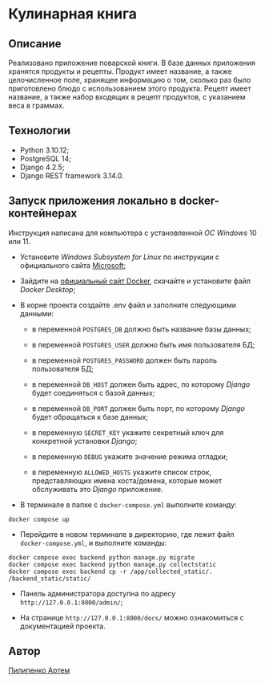 # Кулинарная книга

## Описание

Реализовано приложение поварской книги. В базе данных приложения хранятся
продукты и рецепты. Продукт имеет название, а также целочисленное поле,
хранящее информацию о том, сколько раз было приготовлено блюдо с
использованием этого продукта. Рецепт имеет название, а также набор входящих
в рецепт продуктов, с указанием веса в граммах.

## Технологии

- Python 3.10.12;
- PostgreSQL 14;
- Django 4.2.5;
- Django REST framework 3.14.0.

## Запуск приложения локально в docker-контейнерах

Инструкция написана для компьютера с установленной _ОС Windows_ 10 или 11.

- Установите _Windows Subsystem for Linux_ по инструкции с официального сайта
[Microsoft](https://learn.microsoft.com/ru-ru/windows/wsl/install);

- Зайдите на
[официальный сайт Docker](https://www.docker.com/products/docker-desktop/),
скачайте и установите файл _Docker Desktop_;

- В корне проекта создайте .env файл и заполните следующими данными:

  - в переменной `POSTGRES_DB` должно быть название базы данных;

  - в переменной `POSTGRES_USER` должно быть имя пользователя БД;

  - в переменной `POSTGRES_PASSWORD` должен быть пароль пользователя БД;

  - в переменной `DB_HOST` должен быть адрес, по которому _Django_ будет
  соединяться с базой данных;

  - в переменной `DB_PORT` должен быть порт, по которому _Django_ будет
  обращаться к базе данных;

  - в переменную `SECRET_KEY` укажите секретный ключ для конкретной установки
  _Django_;

  - в переменную `DEBUG` укажите значение режима отладки;

  - в переменную `ALLOWED_HOSTS` укажите список строк, представляющих имена
  хоста/домена, которые может обслуживать это _Django_ приложение.

- В терминале в папке с `docker-compose.yml` выполните команду:

```text
docker compose up
```

- Перейдите в новом терминале в директорию, где лежит файл
`docker-compose.yml`, и выполните команды:

```text
docker compose exec backend python manage.py migrate
docker compose exec backend python manage.py collectstatic
docker compose exec backend cp -r /app/collected_static/. /backend_static/static/
```

- Панель администратора доступна по адресу `http://127.0.0.1:8000/admin/`;

- На странице `http://127.0.0.1:8000/docs/` можно ознакомиться с
документацией проекта.

## Автор

[Пилипенко Артем](https://github.com/p-artyom)
